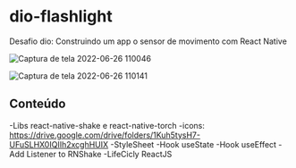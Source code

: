 # dio-flashlight

Desafio dio: Construindo um app o sensor de movimento com React Native

![Captura de tela 2022-06-26 110046](https://user-images.githubusercontent.com/105315629/175817818-c1e4f5ca-03e5-4276-b728-98ac346590b0.png)

![Captura de tela 2022-06-26 110141](https://user-images.githubusercontent.com/105315629/175817850-98809e37-2441-4e54-b70d-63d13dd2e5db.png)


## Conteúdo 

-Libs react-native-shake e react-native-torch
-icons: https://drive.google.com/drive/folders/1Kuh5tysH7-UFuSLHX0IQIIh2xcghHUIX
-StyleSheet 
-Hook useState
-Hook useEffect
-Add Listener to RNShake
-LifeCicly ReactJS 
